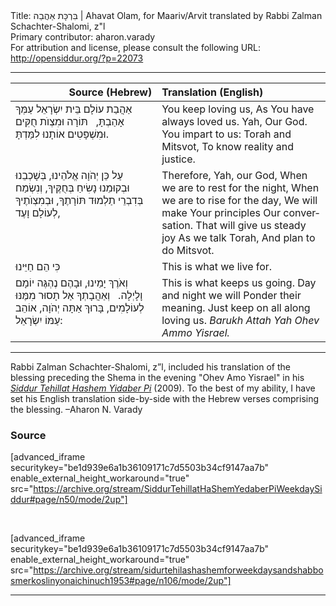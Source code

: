 <html>
<head></head>
<body>
Title: בִּרְכָּת אַהֲבַה | Ahavat Olam, for Maariv/Arvit translated by Rabbi Zalman Schachter-Shalomi, z"l<br />
Primary contributor: aharon.varady<br />
For attribution and license, please consult the following URL: <a href="http://opensiddur.org/?p=22073">http://opensiddur.org/?p=22073</a>
<p />
<hr />

<table style="margin-left: auto;margin-right: auto;" class="draggable">
<thead><tr><th id="x" style="text-align: right;">Source (Hebrew)</th><th style="text-align: left;">Translation (English)</th></tr></thead>
<tbody>
<tr><td style="vertical-align:top;" width="46%">
<div class="liturgy" lang="he">
אַהֲבַת עוֹלָם בֵּית יִשְׂרָאֵל 
עַמְּךָ אָהַבְתָּ, 
&nbsp;
תּוֹרָה וּמִצְוֺת חֻקִּים וּמִשְׁפָּטִים 
אוֹתָנוּ לִמַּדְתָּ.
</span></div></td>
 
<td style="vertical-align:top;" width="53%">
<div class="english" lang="en">
You keep loving us,
As You have always loved us.
Yah, Our God.
You impart to us: 
Torah and Mitsvot,
To know reality and justice.
</div></td></tr>


<tr><td style="vertical-align:top;" width="46%">
<div class="liturgy" lang="he">
עַל כֵּן יְהֹוָה אֱלֹהֵינוּ,
בְּשָׁכְבֵנוּ 
וּבְקוּמֵנוּ 
נָשִׂיחַ בְּחֻקֶּיךָ, 
וְנִשְׂמַח 
בְּדִבְרֵי 
תַלְמוּד תּוֹרָתֶךָ, 
וּבְמִצְוֺתֶיךָ לְעוֹלָם וָעֶד, 
</span></div></td>
 
<td style="vertical-align:top;" width="53%">
<div class="english" lang="en">
Therefore, Yah, our God, 
When we are to rest for the night,
When we are to rise for the day,
We will make Your principles
Our conversation.
That will give us steady joy
As we talk Torah,
And plan to do Mitsvot.
</div></td></tr>


<tr><td style="vertical-align:top;" width="46%">
<div class="liturgy" lang="he">
כִּי הֵם חַיֵּינוּ 
</span></div></td>
 
<td style="vertical-align:top;" width="53%">
<div class="english" lang="en">
This is what we live for.
</div></td></tr>


<tr><td style="vertical-align:top;" width="46%">
<div class="liturgy" lang="he">
וְאֹרֶךְ יָמֵינוּ, 
וּבָהֶם נֶהְגֶּה יוֹמָם וָלָיְלָה. 
&nbsp;
וְאַהֲבָתְךָ אַל תָסוּר מִמֶּנּוּ לְעוֹלָמִים, 
בָּרוּךְ אַתָּה יְהֹוָה,
אוֹהֵב עַמּוֹ יִשְׂרָאֵל:
</span></div></td>
 
<td style="vertical-align:top;" width="53%">
<div class="english" lang="en">
This is what keeps us going.
Day and night we will
Ponder their meaning. 
Just keep on all along loving us.
<em>Barukh Attah Yah
Ohev Ammo Yisrael.</em>
</div></td></tr>
</tbody></table>

<hr />

Rabbi Zalman Schachter-Shalomi, z”l, included his translation of the blessing preceding the Shema in the evening "Ohev Amo Yisrael" in his <em><a href="https://opensiddur.org/siddurim/ha-ari/neo-hasidut/reb-zalmans-open-siddur-tehillat-hashem/">Siddur Tehillat Hashem Yidaber Pi</a></em> (2009). To the best of my ability, I have set his English translation side-by-side with the Hebrew verses comprising the blessing. –Aharon N. Varady

<h3>Source</h3>

[advanced_iframe securitykey="be1d939e6a1b36109171c7d5503b34cf9147aa7b" enable_external_height_workaround="true" src="https://archive.org/stream/SiddurTehillatHaShemYedaberPiWeekdaySiddur#page/n50/mode/2up"]

&nbsp;

[advanced_iframe securitykey="be1d939e6a1b36109171c7d5503b34cf9147aa7b" enable_external_height_workaround="true" src="https://archive.org/stream/sidurtehilashashemforweekdaysandshabbosmerkoslinyonaichinuch1953#page/n106/mode/2up"]

<hr />

&nbsp;
</body>
</html>